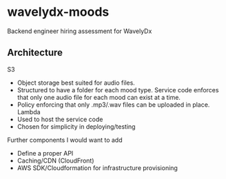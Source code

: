 # wavelydx-moods
Backend engineer hiring assessment for WavelyDx

## Architecture
S3
- Object storage best suited for audio files.
- Structured to have a folder for each mood type. Service code enforces that only one audio file for each mood can exist at a time.
- Policy enforcing that only .mp3/.wav files can be uploaded in place.
Lambda
- Used to host the service code
- Chosen for simplicity in deploying/testing

Further components I would want to add
- Define a proper API
- Caching/CDN (CloudFront)
- AWS SDK/Cloudformation for infrastructure provisioning

